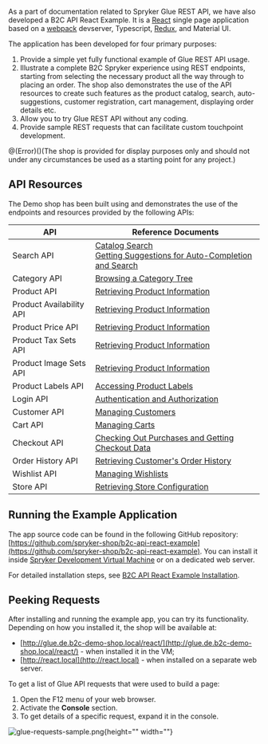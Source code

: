 As a part of documentation related to Spryker Glue REST API, we have also developed a B2C API React Example. It is a [React](https://reactjs.org/) single page application based on a [webpack](https://webpack.js.org/) devserver, Typescript, [Redux](https://redux.js.org/), and Material UI.

The application has been developed for four primary purposes:

1. Provide a simple yet fully functional example of Glue REST API usage.
2. Illustrate a complete B2C Spryker experience using REST endpoints, starting from selecting the necessary product all the way through to placing an order. The shop also demonstrates the use of the API resources to create such features as the product catalog, search, auto-suggestions, customer registration, cart management, displaying order details etc.
3. Allow you to try Glue REST API without any coding.
4. Provide sample REST requests that can facilitate custom touchpoint development.

@(Error)()(The shop is provided for display purposes only and should not under any circumstances be used as a starting point for any project.)

## API Resources
The Demo shop has been built using and demonstrates the use of the endpoints and resources provided by the following APIs:


| API | Reference Documents |
| --- | --- |
| Search API | [Catalog Search](https://documentation.spryker.com/v2/docs/catalog-search)<br>[Getting Suggestions for Auto-Completion and Search](https://documentation.spryker.com/v2/docs/retrieving-suggestions-for-auto-completion-and-search) |
| Category API | [Browsing a Category Tree](https://documentation.spryker.com/v2/docs/retrieving-category-trees) |
| Product API | [Retrieving Product Information](https://documentation.spryker.com/v2/docs/retrieving-product-information) |
| Product Availability API | [Retrieving Product Information](https://documentation.spryker.com/v2/docs/retrieving-product-information) |
| Product Price API | [Retrieving Product Information](https://documentation.spryker.com/v2/docs/retrieving-product-information) |
| Product Tax Sets API | [Retrieving Product Information](https://documentation.spryker.com/v2/docs/retrieving-product-information) |
| Product Image Sets API | [Retrieving Product Information](https://documentation.spryker.com/v2/docs/retrieving-product-information) |
| Product Labels API | [Accessing Product Labels](https://documentation.spryker.com/v2/docs/retrieving-product-labels) |
| Login API | [Authentication and Authorization](https://documentation.spryker.com/v2/docs/authentication-and-authorization) |
| Customer API | [Managing Customers](https://documentation.spryker.com/v2/docs/managing-customers-api) |
| Cart API | [Managing Carts](https://documentation.spryker.com/v2/docs/managing-carts) |
| Checkout API | [Checking Out Purchases and Getting Checkout Data](https://documentation.spryker.com/v2/docs/checking-out-purchases-and-getting-checkout-data-201907) |
| Order History API | [Retrieving Customer's Order History](https://documentation.spryker.com/v2/docs/retrieving-order-history) |
| Wishlist API | [Managing Wishlists](https://documentation.spryker.com/v2/docs/managing-wishlists) |
| Store API | [Retrieving Store Configuration](https://documentation.spryker.com/v2/docs/retrieving-store-configuration) |


## Running the Example Application
The app source code can be found in the following GitHub repository: [https://github.com/spryker-shop/b2c-api-react-example](https://github.com/spryker-shop/b2c-api-react-example). You can install it inside [Spryker Development Virtual Machine](https://documentation.spryker.com/v2/docs/devvm) or on a dedicated web server.

For detailed installation steps, see [B2C API React Example Installation](https://documentation.spryker.com/v2/docs/b2c-api-react-example-installation).

## Peeking Requests
After installing and running the example app, you can try its functionality. Depending on how you installed it, the shop will be available at:

* [http://glue.de.b2c-demo-shop.local/react/](http://glue.de.b2c-demo-shop.local/react/) - when installed it in the VM;
* [http://react.local](http://react.local) - when installed on a separate web server.

To get a list of Glue API requests that were used to build a page:

1. Open the F12 menu of your web browser.
2. Activate the **Console** section.
3. To get details of a specific request, expand it in the console.

![glue-requests-sample.png](https://cdn.document360.io/9fafa0d5-d76f-40c5-8b02-ab9515d3e879/Images/Documentation/glue-requests-sample.png){height="" width=""}
